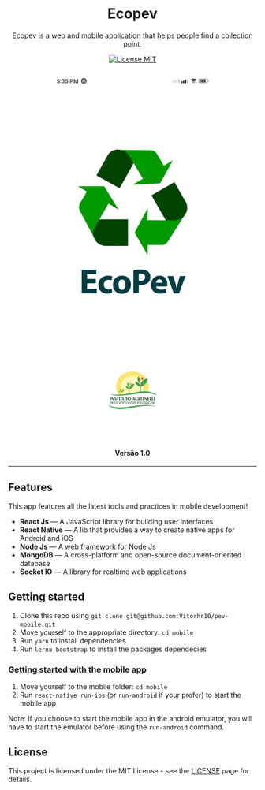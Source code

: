 <h1 align="center">
Ecopev
</h1>

<p align="center">Ecopev is a web and mobile application that helps people find a collection point.</p>

<p align="center">
  <a href="https://opensource.org/licenses/MIT">
    <img src="https://img.shields.io/badge/License-MIT-blue.svg" alt="License MIT">
  </a>
</p>

<h4 align="center">
    <img alt="Ecopev" title="#Ecopev" width="350px" src=".github/ecopev.gif">
		<br /> Versão 1.0
</h4>

<hr />

## Features

This app features all the latest tools and practices in mobile development!

- **React Js** — A JavaScript library for building user interfaces
- **React Native** — A lib that provides a way to create native apps for Android and iOS
- **Node Js** — A web framework for Node Js
- **MongoDB** — A cross-platform and open-source document-oriented database
- **Socket IO** — A library for realtime web applications 

## Getting started

1. Clone this repo using `git clone git@github.com:Vitorhr10/pev-mobile.git`
2. Move yourself to the appropriate directory: `cd mobile`<br />
3. Run `yarn` to install dependencies<br />
4. Run `lerna bootstrap` to install the packages dependecies

### Getting started with the mobile app

1. Move yourself to the mobile folder: `cd mobile`
2. Run `react-native run-ios` (or `run-android` if your prefer) to start the mobile app

Note: If you choose to start the mobile app in the android emulator, you will have to start the emulator before using 
the `run-android` command.


## License

This project is licensed under the MIT License - see the [LICENSE](https://opensource.org/licenses/MIT) page for details.
